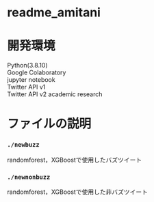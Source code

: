 # readme_amitani
# 開発環境
Python(3.8.10)  
Google Colaboratory  
jupyter notebook  
Twitter API v1  
Twitter API v2 academic research
# ファイルの説明
###  `./newbuzz` 
randomforest，XGBoostで使用したバズツイート
###  `./newnonbuzz` 
randomforest，XGBoostで使用した非バズツイート
